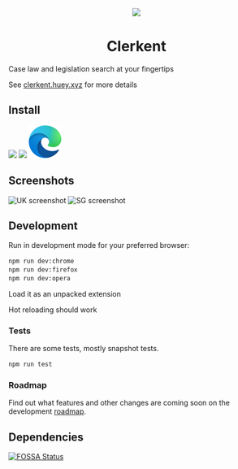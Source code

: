 <p align="center">
  <img src="./assets/clerkent.png" width="200" />
</p>
<h1 align="center">
  Clerkent
</h1>

Case law and legislation search at your fingertips

See [clerkent.huey.xyz](https://clerkent.huey.xyz) for more details

## Install

[<img src="https://raw.githubusercontent.com/alrra/browser-logos/main/src/firefox/firefox.svg" width="64" />](https://addons.mozilla.org/en-GB/firefox/addon/clerkent/)
[<img src="https://raw.githubusercontent.com/alrra/browser-logos/main/src/chrome/chrome.svg" width="64" />](https://chrome.google.com/webstore/detail/clerkent/ogjefnociaddjemkkajgmfpmhmpokmhj)
[<img src="https://raw.githubusercontent.com/alrra/browser-logos/main/src/edge/edge.svg" width="64" />](https://clerkent.huey.xyz/help#edge-installation)

## Screenshots

![UK screenshot](./assets/screenshot_uk.png)
![SG screenshot](./assets/screenshot_sg.png)

## Development

Run in development mode for your preferred browser:

```bash
npm run dev:chrome
npm run dev:firefox
npm run dev:opera
```

Load it as an unpacked extension

Hot reloading should work

### Tests

There are some tests, mostly snapshot tests.

```bash
npm run test
```

### Roadmap

Find out what features and other changes are coming soon on the development [roadmap](https://github.com/lacuna-technologies/clerkent/projects/1).

## Dependencies

[![FOSSA Status](https://app.fossa.com/api/projects/custom%2B1364%2Fgit%40github.com%3Alacuna-technologies%2Fclerkent.git.svg?type=large)](https://app.fossa.com/projects/custom%2B1364%2Fgit%40github.com%3Alacuna-technologies%2Fclerkent.git?ref=badge_large)

